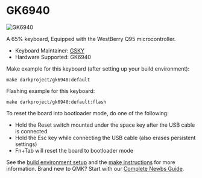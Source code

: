 # GK6940

![GK6940](https://imgur.com/a/lahGC51)


A 65% keyboard, Equipped with the WestBerry Q95 microcontroller.

* Keyboard Maintainer: [GSKY](https://github.com/gksygithub)
* Hardware Supported: GK6940

Make example for this keyboard (after setting up your build environment):

    make darkproject/gk6940:default

Flashing example for this keyboard:

    make darkproject/gk6940:default:flash

To reset the board into bootloader mode, do one of the following:

* Hold the Reset switch mounted under the space key after the USB cable is connected
* Hold the Esc key while connecting the USB cable (also erases persistent settings)
* Fn+Tab will reset the board to bootloader mode

See the [build environment setup](https://docs.qmk.fm/#/getting_started_build_tools) and the [make instructions](https://docs.qmk.fm/#/getting_started_make_guide) for more information. Brand new to QMK? Start with our [Complete Newbs Guide](https://docs.qmk.fm/#/newbs).
